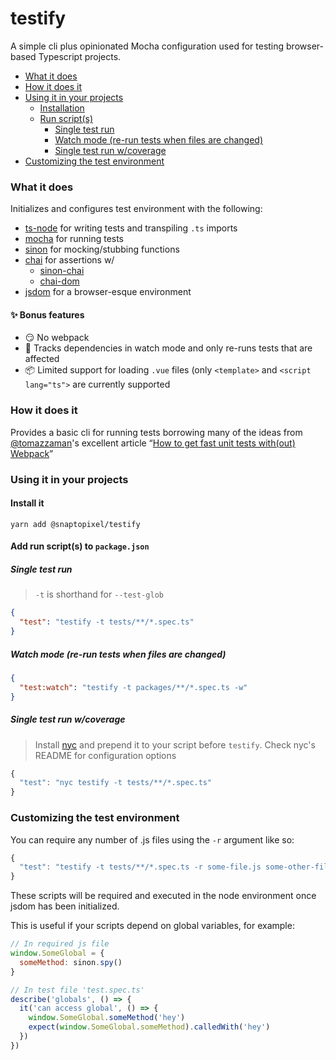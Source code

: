 # testify
A simple cli plus opinionated Mocha configuration used for testing browser-based Typescript projects.

<!-- TOC depthFrom:2 -->

- [What it does](#what-it-does)
- [How it does it](#how-it-does-it)
- [Using it in your projects](#using-it-in-your-projects)
  - [Installation](#installation)
  - [Run script(s)](#run-scripts)
    - [Single test run](#single-test-run)
    - [Watch mode (re-run tests when files are changed)](#watch-mode-re-run-tests-when-files-are-changed)
    - [Single test run w/coverage](#single-test-run-wcoverage)
- [Customizing the test environment](#customizing-the-test-environment)

<!-- /TOC -->

### What it does
Initializes and configures test environment with the following:
- [ts-node](https://github.com/TypeStrong/ts-node) for writing tests and transpiling `.ts` imports
- [mocha](https://github.com/mochajs/mocha) for running tests
- [sinon](https://github.com/sinonjs/sinon) for mocking/stubbing functions
- [chai](https://github.com/chaijs/chai) for assertions w/
  - [sinon-chai](https://github.com/domenic/sinon-chai)
  - [chai-dom](https://github.com/nathanboktae/chai-dom)
- [jsdom](https://github.com/jsdom/jsdom) for a browser-esque environment
#### ✨ Bonus features
- 😏 No webpack
- 🚀 Tracks dependencies in watch mode and only re-runs tests that are affected
- 📦 Limited support for loading `.vue` files (only `<template>` and `<script lang="ts">` are currently supported

### How it does it
Provides a basic cli for running tests borrowing many of the ideas from [@tomazzaman](https://github.com/tomazzaman)'s excellent article “[How to get fast unit tests with(out) Webpack](https://medium.com/@TomazZaman/how-to-get-fast-unit-tests-with-out-webpack-793c408a076f)”

### Using it in your projects
#### Install it
```
yarn add @snaptopixel/testify
```

#### Add run script(s) to `package.json`
##### Single test run  
> `-t` is shorthand for `--test-glob`
```json
{
  "test": "testify -t tests/**/*.spec.ts"
}
```
##### Watch mode (re-run tests when files are changed)
```json
{
  "test:watch": "testify -t packages/**/*.spec.ts -w"
}
```
##### Single test run w/coverage
> Install [nyc](https://github.com/istanbuljs/nyc) and prepend it to your script before `testify`. Check nyc's README for configuration options
```js
{
  "test": "nyc testify -t tests/**/*.spec.ts"
}
```

### Customizing the test environment
You can require any number of .js files using the `-r` argument like so:
```js
{
  "test": "testify -t tests/**/*.spec.ts -r some-file.js some-other-file.js"
}
```
These scripts will be required and executed in the node environment once jsdom has been initialized.  

This is useful if your scripts depend on global variables, for example:

```js
// In required js file
window.SomeGlobal = {
  someMethod: sinon.spy()
}

// In test file 'test.spec.ts'
describe('globals', () => {
  it('can access global', () => {
    window.SomeGlobal.someMethod('hey')
    expect(window.SomeGlobal.someMethod).calledWith('hey')
  })
})
```